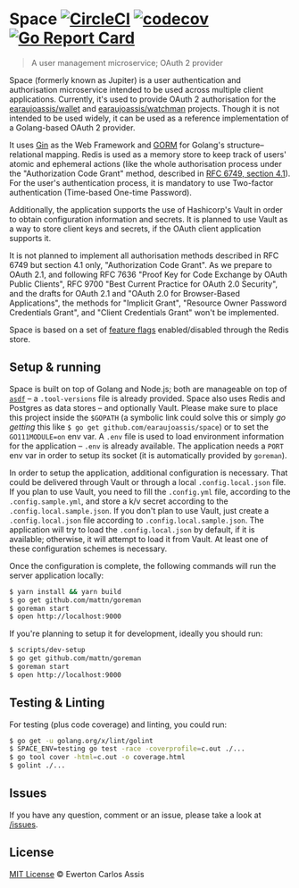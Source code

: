 # Space [![CircleCI](https://dl.circleci.com/status-badge/img/gh/earaujoassis/space/tree/master.svg?style=svg)](https://dl.circleci.com/status-badge/redirect/gh/earaujoassis/space/tree/master) [![codecov](https://codecov.io/gh/earaujoassis/space/branch/master/graph/badge.svg)](https://codecov.io/gh/earaujoassis/space) [![Go Report Card](https://goreportcard.com/badge/github.com/earaujoassis/space)](https://goreportcard.com/report/github.com/earaujoassis/space)

> A user management microservice; OAuth 2 provider

Space (formerly known as Jupiter) is a user authentication and
authorisation microservice intended to be used across multiple client
applications. Currently, it's used to provide OAuth 2 authorisation for the
[earaujoassis/wallet](https://github.com/earaujoassis/wallet) and
[earaujoassis/watchman](https://github.com/earaujoassis/watchman) projects.
Though it is not intended to be used widely, it can be used as a reference
implementation of a Golang-based OAuth 2 provider.

It uses [Gin](https://gin-gonic.github.io/gin/) as the Web Framework and
[GORM](http://gorm.io/) for Golang's structure&ndash;relational mapping.
Redis is used as a memory store to keep track of users' atomic and ephemeral
actions (like the whole authorisation process under the "Authorization Code
Grant" method, described in
[RFC 6749, section 4.1](https://tools.ietf.org/html/rfc6749#section-4.1)).
For the user's authentication process, it is mandatory to use Two-factor
authentication (Time-based One-time Password).

Additionally, the application supports the use of Hashicorp's Vault in order
to obtain configuration information and secrets. It is planned to use Vault
as a way to store client keys and secrets, if the OAuth client application
supports it.

It is not planned to implement all authorisation methods described in RFC
6749 but section 4.1 only, "Authorization Code Grant". As we prepare to OAuth
2.1, and following RFC 7636 "Proof Key for Code Exchange by OAuth Public
Clients", RFC 9700 "Best Current Practice for OAuth 2.0 Security", and the
drafts for OAuth 2.1 and "OAuth 2.0 for Browser-Based Applications", the
methods for "Implicit Grant", "Resource Owner Password Credentials Grant",
and "Client Credentials Grant" won't be implemented.

Space is based on a set of [feature flags](docs/feature-gate.md)
enabled/disabled through the Redis store.

## Setup & running

Space is built on top of Golang and Node.js; both are manageable on top of
[`asdf`](https://github.com/asdf-vm/asdf) – a `.tool-versions` file is
already provided. Space also uses Redis and Postgres as data stores – and
optionally Vault. Please make sure to place this project inside the `$GOPATH`
(a symbolic link could solve this or simply *go getting* this like
`$ go get github.com/earaujoassis/space`) or to set the `GO111MODULE=on` env
var. A `.env` file is used to load environment information for the
application – `.env` is already available. The application needs a `PORT` env
var in order to setup its socket (it is automatically provided by `goreman`).

In order to setup the application, additional configuration is necessary.
That could be delivered through Vault or through a local `.config.local.json`
file. If you plan to use Vault, you need to fill the `.config.yml` file,
according to the `.config.sample.yml`, and store a k/v secret according to
the `.config.local.sample.json`. If you don't plan to use Vault, just create
a `.config.local.json` file according to `.config.local.sample.json`. The
application will try to load the `.config.local.json` by default, if it is
available; otherwise, it will attempt to load it from Vault. At least one of
these configuration schemes is necessary.

Once the configuration is complete, the following commands will run the
server application locally:

```sh
$ yarn install && yarn build
$ go get github.com/mattn/goreman
$ goreman start
$ open http://localhost:9000
```

If you're planning to setup it for development, ideally you should run:

```sh
$ scripts/dev-setup
$ go get github.com/mattn/goreman
$ goreman start
$ open http://localhost:9000
```

## Testing & Linting

For testing (plus code coverage) and linting, you could run:

```sh
$ go get -u golang.org/x/lint/golint
$ SPACE_ENV=testing go test -race -coverprofile=c.out ./...
$ go tool cover -html=c.out -o coverage.html
$ golint ./...
```

## Issues

If you have any question, comment or an issue, please take a look at
[/issues](https://github.com/earaujoassis/space/issues).

## License

[MIT License](http://earaujoassis.mit-license.org/) &copy; Ewerton Carlos Assis

